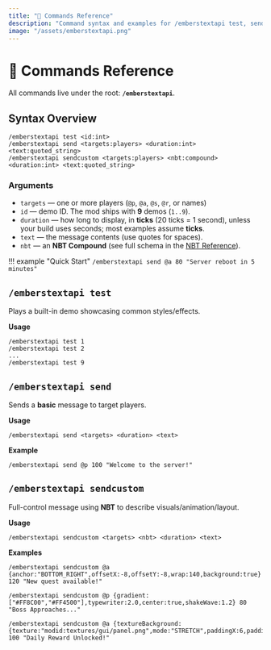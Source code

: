 ```yaml
---
title: "🧭 Commands Reference"
description: "Command syntax and examples for /emberstextapi test, send, and sendcustom with arguments and NBT links for full control."
image: "/assets/emberstextapi.png"
---
```


# 🧭 Commands Reference
All commands live under the root: **`/emberstextapi`**.

## Syntax Overview

```text
/emberstextapi test <id:int>
/emberstextapi send <targets:players> <duration:int> <text:quoted_string>
/emberstextapi sendcustom <targets:players> <nbt:compound> <duration:int> <text:quoted_string>
```

### Arguments
- `targets` — one or more players (`@p`, `@a`, `@s`, `@r`, or names)
- `id` — demo ID. The mod ships with **9** demos (`1..9`).
- `duration` — how long to display, in **ticks** (20 ticks = 1 second), unless your build uses seconds; most examples assume **ticks**.
- `text` — the message contents (use quotes for spaces).
- `nbt` — an **NBT Compound** (see full schema in the [NBT Reference](nbt-reference.md)).

!!! example "Quick Start"
    ```
    /emberstextapi send @a 80 "Server reboot in 5 minutes"
    ```

## `/emberstextapi test`
Plays a built-in demo showcasing common styles/effects.

**Usage**
```
/emberstextapi test 1
/emberstextapi test 2
...
/emberstextapi test 9
```

## `/emberstextapi send`
Sends a **basic** message to target players.

**Usage**
```
/emberstextapi send <targets> <duration> <text>
```
**Example**
```
/emberstextapi send @p 100 "Welcome to the server!"
```

## `/emberstextapi sendcustom`
Full-control message using **NBT** to describe visuals/animation/layout.

**Usage**
```
/emberstextapi sendcustom <targets> <nbt> <duration> <text>
```
**Examples**
```
/emberstextapi sendcustom @a {anchor:"BOTTOM_RIGHT",offsetX:-8,offsetY:-8,wrap:140,background:true} 120 "New quest available!"
```
```
/emberstextapi sendcustom @p {gradient:["#FF8C00","#FF4500"],typewriter:2.0,center:true,shakeWave:1.2} 80 "Boss Approaches..."
```
```
/emberstextapi sendcustom @a {textureBackground:{texture:"modid:textures/gui/panel.png",mode:"STRETCH",paddingX:6,paddingY:4}} 100 "Daily Reward Unlocked!"
```
